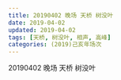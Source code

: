 ```yaml
---
title: 20190402 晚场 天桥 树没叶
date: 2019-04-02
updated: 2019-04-02
tags: [天桥, 树没叶, 相声, 高峰]
categories: (2019)己亥年场次
---
```

20190402 晚场 天桥 树没叶